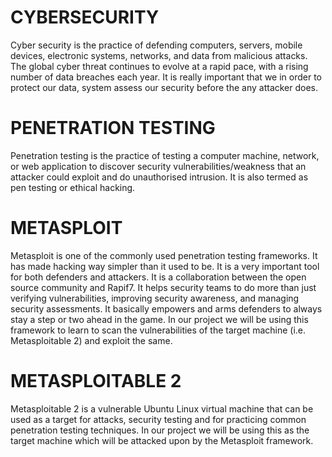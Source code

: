 # CYBERSECURITY
Cyber security is the practice of defending computers, servers, mobile devices, electronic systems, networks, and data from malicious attacks.
The global cyber threat continues to evolve at a rapid pace, with a rising number of data breaches each year. It is really important that we in order to protect our data, system assess our security before the any attacker does.

# PENETRATION TESTING
Penetration testing is the practice of testing a computer machine, network, or web application to discover security vulnerabilities/weakness that an attacker could exploit and do unauthorised intrusion. It is also termed as pen testing or ethical hacking.
# METASPLOIT
Metasploit is one of the commonly used penetration testing frameworks. It has made hacking way simpler than it used to be. It is a very important tool for both defenders and attackers.
It is a collaboration between the open source community and Rapif7. It helps security teams to do more than just verifying vulnerabilities, improving security awareness, and managing security assessments. It basically empowers and arms defenders to always stay a step or two ahead in the game.
In our project we will be using this framework to learn to scan the vulnerabilities of the target machine (i.e. Metasploitable 2) and exploit the same.
# METASPLOITABLE 2
Metasploitable 2 is a vulnerable Ubuntu Linux virtual machine that can be used as a target for attacks, security testing and for practicing common penetration testing techniques.
In our project we will be using this as the target machine which will be attacked upon by the Metasploit framework.
